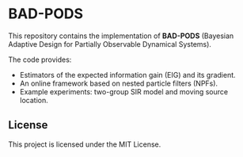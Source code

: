 # BAD-PODS

This repository contains the implementation of **BAD-PODS** (Bayesian Adaptive Design for Partially Observable Dynamical Systems).  

The code provides:
- Estimators of the expected information gain (EIG) and its gradient.  
- An online framework based on nested particle filters (NPFs).  
- Example experiments: two-group SIR model and moving source location.  

## License
This project is licensed under the MIT License.
